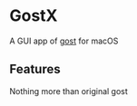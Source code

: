 # GostX

A GUI app of [gost](https://github.com/ginuerzh/gost) for macOS

## Features

Nothing more than original gost
